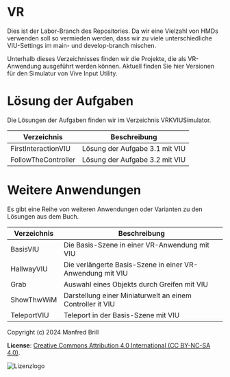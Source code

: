 # VR

Dies ist der Labor-Branch des Repositories. Da wir eine Vielzahl
von HMDs verwenden soll so vermieden werden, dass wir zu viele
unterschiedliche VIU-Settings im main- und develop-branch
mischen.

Unterhalb dieses Verzeichnisses finden wir die Projekte, die als VR-Anwendung
ausgeführt werden können. Aktuell finden Sie hier Versionen für den Simulatur
von Vive Input Utility. 

# Lösung der Aufgaben
Die Lösungen der Aufgaben finden wir im Verzeichnis VRKVIUSimulator.

| Verzeichnis         | Beschreibung    |
| -------------       | ---------- | 
| FirstInteractionVIU | Lösung der Aufgabe 3.1 mit VIU                            |
| FollowTheController | Lösung der Aufgabe 3.2 mit VIU                            |


# Weitere Anwendungen
Es gibt eine Reihe von weiteren Anwendungen oder Varianten zu den Lösungen aus dem Buch.

| Verzeichnis         | Beschreibung    |
| -------------       | ---------- | 
| BasisVIU            | Die Basis-Szene in einer VR-Anwendung mit VIU             |
| HallwayVIU          | Die verlängerte Basis-Szene in einer VR-Anwendung mit VIU |
| Grab                | Auswahl eines Objekts durch Greifen mit VIU               |
| ShowThwWiM          | Darstellung einer Miniaturwelt an einem Controller it VIU |
| TeleportVIU         | Teleport in der Basis-Szene mit VIU                       |


Copyright (c) 2024 Manfred Brill

**License**: [Creative Commons Attribution 4.0 International (CC BY-NC-SA 4.0)](https://creativecommons.org/licenses/by-nc-sa/4.0/).  

![Lizenzlogo](https://licensebuttons.net/l/by-nc-sa/3.0/de/88x31.png)

